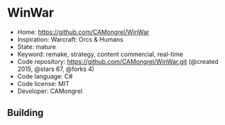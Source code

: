 # WinWar

- Home: https://github.com/CAMongrel/WinWar
- Inspiration: Warcraft: Orcs & Humans
- State: mature
- Keyword: remake, strategy, content commercial, real-time
- Code repository: https://github.com/CAMongrel/WinWar.git (@created 2015, @stars 67, @forks 4)
- Code language: C#
- Code license: MIT
- Developer: CAMongrel

## Building
